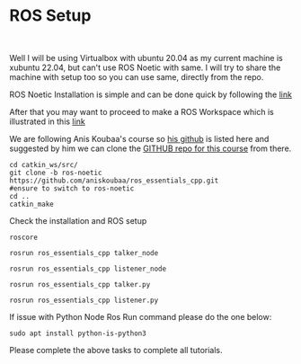 <h1>ROS Setup</h1>

<br>
<p>Well I will be using Virtualbox with ubuntu 20.04 as my current machine is xubuntu 22.04, but can't use ROS Noetic with same.
I will try to share the machine with setup too so you can use same, directly from the repo.</p>

<p>


ROS Noetic Installation is simple and can be done quick by following the [link](http://wiki.ros.org/noetic/Installation/Ubuntu)



After that you may want to proceed to make a ROS Workspace which is illustrated in this [link](http://wiki.ros.org/ROS/Tutorials/InstallingandConfiguringROSEnvironment)



We are following Anis Koubaa's course so [his github](https://github.com/aniskoubaa?tab=repositories) is listed here and suggested by him we can clone the [GITHUB repo for this course](https://github.com/aniskoubaa/ros_essentials_cpp) from there.

````
cd catkin_ws/src/
git clone -b ros-noetic https://github.com/aniskoubaa/ros_essentials_cpp.git
#ensure to switch to ros-noetic
cd ..
catkin_make
````
Check the installation and ROS setup

````
roscore
````
````
rosrun ros_essentials_cpp talker_node
````
````
rosrun ros_essentials_cpp listener_node
````
````
rosrun ros_essentials_cpp talker.py
````
````
rosrun ros_essentials_cpp listener.py
````

If issue with Python Node Ros Run command please do the one below:

````
sudo apt install python-is-python3
````

</p>

<p> Please complete the above tasks to complete all tutorials. </p>
